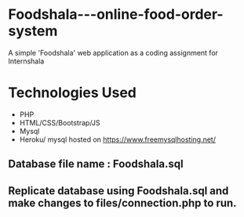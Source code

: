 # Foodshala---online-food-order-system
 A simple 'Foodshala' web application as a coding assignment for Internshala
 
# Technologies Used
 * PHP
 * HTML/CSS/Bootstrap/JS
 * Mysql
 * Heroku/ mysql hosted on https://www.freemysqlhosting.net/

## Database file name : Foodshala.sql
## Replicate database using Foodshala.sql and make changes to files/connection.php to run.
